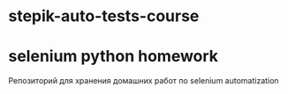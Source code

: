 # stepik-auto-tests-course
selenium python homework
=======
Репозиторий для хранения домашних работ по selenium automatization 

